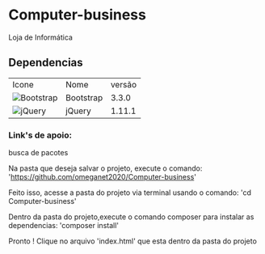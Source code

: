 # Computer-business
Loja de Informática

## Dependencias
<table>
	<tr>
		<td>Icone</td>
		<td>Nome</td>
		<td>versão</td>
	</tr>
	<tr>
		<td>
			<img src="icones/Bootstrap.svg" alt="Bootstrap" title="Boootstrap" />
		</td>
		<td>Bootstrap</td>
		<td>3.3.0</td>
	</tr>
	<tr>
		<td>
			<img src="icones/jQuery.png" alt="jQuery" title="jQuery">
		</td>
		<td>jQuery</td>
		<td>1.11.1</td>
	</tr>
</table>

### Link's de apoio:
busca de pacotes

Na pasta que deseja salvar o projeto, execute o comando:
'https://github.com/omeganet2020/Computer-business'

Feito isso, acesse a pasta do projeto via terminal usando o comando:
'cd Computer-business'

Dentro da pasta do projeto,execute o comando composer para instalar as dependencias:
'composer install'

Pronto !
Clique no arquivo 'index.html' que esta dentro da pasta do projeto